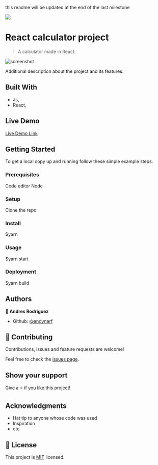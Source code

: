 

this readme will be updated at the end of the last milestone




![](https://img.shields.io/badge/Microverse-blueviolet)

# React calculator project

> A calculator made in React.

![screenshot](./app_screenshot.png)

Additional description about the project and its features.

## Built With

- Js,
- React,

## Live Demo

[Live Demo Link](https://andy-calculator.herokuapp.com/)


## Getting Started

To get a local copy up and running follow these simple example steps.

### Prerequisites
Code editor
Node

### Setup
Clone the repo

### Install
$yarn

### Usage
$yarn start 

### Deployment
$yarn build


## Authors

👤 **Andres Rodriguez**

- Github: [@andynarf](https://github.com/andynarf)


## 🤝 Contributing

Contributions, issues and feature requests are welcome!

Feel free to check the [issues page](issues/).

## Show your support

Give a ⭐️ if you like this project!

## Acknowledgments

- Hat tip to anyone whose code was used
- Inspiration
- etc

## 📝 License

This project is [MIT](lic.url) licensed.

